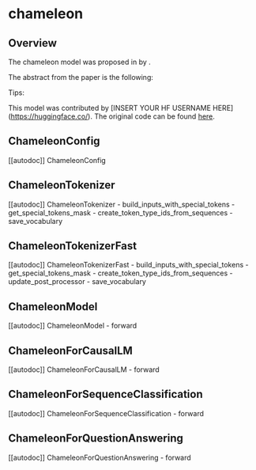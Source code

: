 <!--Copyright 2024 The HuggingFace Team. All rights reserved.

Licensed under the Apache License, Version 2.0 (the "License"); you may not use this file except in compliance with
the License. You may obtain a copy of the License at

http://www.apache.org/licenses/LICENSE-2.0

Unless required by applicable law or agreed to in writing, software distributed under the License is distributed on
an "AS IS" BASIS, WITHOUT WARRANTIES OR CONDITIONS OF ANY KIND, either express or implied. See the License for the
specific language governing permissions and limitations under the License.

⚠️ Note that this file is in Markdown but contain specific syntax for our doc-builder (similar to MDX) that may not be
rendered properly in your Markdown viewer.

-->

# chameleon

## Overview

The chameleon model was proposed in [<INSERT PAPER NAME HERE>](<INSERT PAPER LINK HERE>) by <INSERT AUTHORS HERE>.
<INSERT SHORT SUMMARY HERE>

The abstract from the paper is the following:

*<INSERT PAPER ABSTRACT HERE>*

Tips:

<INSERT TIPS ABOUT MODEL HERE>

This model was contributed by [INSERT YOUR HF USERNAME HERE](https://huggingface.co/<INSERT YOUR HF USERNAME HERE>).
The original code can be found [here](<INSERT LINK TO GITHUB REPO HERE>).


## ChameleonConfig

[[autodoc]] ChameleonConfig

## ChameleonTokenizer

[[autodoc]] ChameleonTokenizer
    - build_inputs_with_special_tokens
    - get_special_tokens_mask
    - create_token_type_ids_from_sequences
    - save_vocabulary

## ChameleonTokenizerFast

[[autodoc]] ChameleonTokenizerFast
    - build_inputs_with_special_tokens
    - get_special_tokens_mask
    - create_token_type_ids_from_sequences
    - update_post_processor
    - save_vocabulary

## ChameleonModel

[[autodoc]] ChameleonModel
    - forward

## ChameleonForCausalLM

[[autodoc]] ChameleonForCausalLM
    - forward

## ChameleonForSequenceClassification

[[autodoc]] ChameleonForSequenceClassification
    - forward

## ChameleonForQuestionAnswering

[[autodoc]] ChameleonForQuestionAnswering
    - forward
